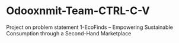 # Odooxnmit-Team-CTRL-C-V
Project on problem statement 1-EcoFinds – Empowering Sustainable Consumption through a  Second-Hand Marketplace
